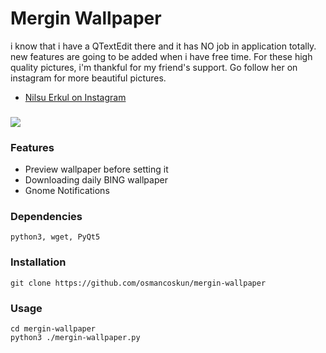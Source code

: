 # Mergin Wallpaper
i know that i have a QTextEdit there and it has NO job in application totally.
new features are going to be added when i have free time.
For these high quality pictures, i'm thankful for my friend's support. 
Go follow her on instagram for more beautiful pictures.
- [Nilsu Erkul on Instagram](https://www.instagram.com/nilsuerkull/)

###
![](https://media.giphy.com/media/fucRwmd8MY2oNPQ5ik/giphy.gif)
### Features
- Preview wallpaper before setting it
- Downloading daily BING wallpaper
- Gnome Notifications
### Dependencies
```
python3, wget, PyQt5
```
### Installation
```
git clone https://github.com/osmancoskun/mergin-wallpaper
```
### Usage
```
cd mergin-wallpaper
python3 ./mergin-wallpaper.py
```
